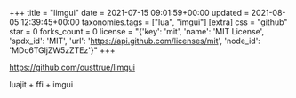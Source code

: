 +++
title = "limgui"
date = 2021-07-15 09:01:59+00:00
updated = 2021-08-05 12:39:45+00:00
taxonomies.tags = ["lua", "imgui"]
[extra]
css = "github"
star = 0
forks_count = 0
license = "{'key': 'mit', 'name': 'MIT License', 'spdx_id': 'MIT', 'url': 'https://api.github.com/licenses/mit', 'node_id': 'MDc6TGljZW5zZTEz'}"
+++

<https://github.com/ousttrue/limgui>

luajit + ffi + imgui
